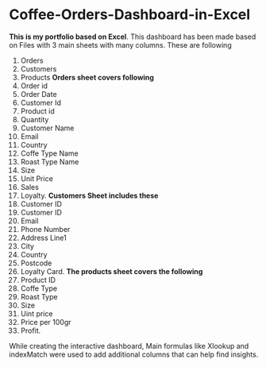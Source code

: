 # Coffee-Orders-Dashboard-in-Excel
**This is my portfolio based on Excel**.
This dashboard has been made based on Files with 3 main sheets with many columns. These are following
  1. Orders
  2. Customers
  3. Products
**Orders sheet covers following**
  1. Order id
  2. Order Date
  3. Customer Id
  4. Product id
  5. Quantity
  6. Customer Name
  7. Email
  8. Country
  9. Coffe Type Name
  10. Roast Type Name
  11. Size
  12. Unit Price
  13. Sales
  14. Loyalty.
**Customers Sheet includes these**
  1. Customer ID
  2. Customer ID
  3. Email
  4. Phone Number
  5. Address Line1
  6. City
  7. Country
  8. Postcode
  9. Loyalty Card.
**The products sheet covers the following**
  1. Product ID
  2. Coffe Type
  3. Roast Type
  4. Size
  5. Uint price
  6. Price per 100gr
  7. Profit.

While creating the interactive dashboard, Main formulas like Xlookup and indexMatch were used to add additional columns that can help find insights.



